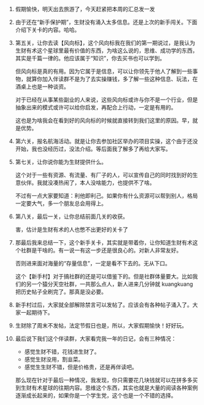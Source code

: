 1. 假期愉快，明天出去旅游了，今天赶紧把本周的汇总发一发

2. 由于还在“新手保护期”，生财没有涌入太多信息。还是上次的新手闯关。下面介绍下关卡的内容。哈哈。

3. 第五关，让你去读【风向标】，这个风向标我在我们的第一期说过，是我认为生财有术这个星球里最有价值的东西，为啥这么说的，思维、成功学的东西，其实是千篇一律的。他应该属于“知识”，你去买书也可以学到。

   但风向标是真的有用。因为它属于是信息，可以让你领先于他人了解到一些事物，就算你加入伴读群不是为了去实操赚钱，多了解一些这种信息、玩法，在酒桌上也是一种谈资。

   对于已经在从事某些副业的人来说，这些风向标或许与你不是一个行业，但是抽象出来的模式或许可以给你启发，再配合上行动，一定是有用的。

   这也是为啥我会在看到好的风向标的时候就直接转到我们这里的原因。早，就是优势。

4. 第六关，报名航海活动。就是让你去参加社区举办的项目实操，这个由于还没开始，我也没经历过，没法介绍。等后面我了解多了再给大家写。

5. 第七关，让你说你能为生财提供什么。

   这个对于一些有资源、有流量、有厂子的人，可以宣传自己的同时找到好的生意伙伴。我就没凑热闹了，本人没啥能力，也提供不了啥。

   不过有一点大家要知道：利他即利己。如果你有什么资源可以帮到别人，格局一定要大气，多一个朋友总会用得上。

6. 第八关，最后一关，让你总结前面几关的收获。

   害，估计是生财有术的人也憋不出更好的关卡了

7. 那最后我来总结一下，这个新手关卡，其实就是带着你，让你知道生财有术这个社群是干啥的。有一说一有这一步还是很良心的。对新人非常友好。

   否则进来面对海量的“存量信息”，一定是看不下去的。无从下口。

   这个【新手村】对于搞社群的还是可以借鉴下的。但是社群体量要大。比如我们的另一个猿分天空社群，一共那么点人，新人进来几分钟就 kuangkuang 把历史帖子全刷完了。那真是没必要。
   
7. 新手村过后，大家就全部解除禁言可以发帖了。应该会有各种帖子涌入了。大家一起期待下。

7. 生财除了周末不发帖，法定节假日也是，所以，大家假期愉快！好好玩。

8. 最后说下我们这个伴读群，大家看完我一年的日记，会有三种情况：
   
   - 感觉生财不错，花钱进生财了。
   - 感觉生财没用，割韭菜。
   - 感觉生生财不错，但是价格贵，还是再伴读吧。
   
   那么现在针对于最后一种情况，我发现，你只需要花几块钱就可以在拼多多买到生财有术星球的往期内容。思维这个东西，其实也就是大量的阅读各种案例逐渐成长起来的，如果你是一个学生党，这个也是一个不错的选择。
